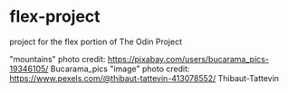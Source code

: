 # flex-project
project for the flex portion of The Odin Project

"mountains" photo credit: https://pixabay.com/users/bucarama_pics-19346105/ Bucarama_pics
"image" photo credit: https://www.pexels.com/@thibaut-tattevin-413078552/ Thibaut-Tattevin
